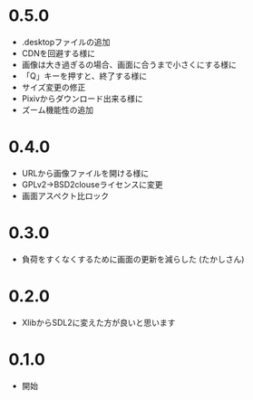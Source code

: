 # 0.5.0
* .desktopファイルの追加
* CDNを回避する様に
* 画像は大き過ぎるの場合、画面に合うまで小さくにする様に
* 「Q」キーを押すと、終了する様に
* サイズ変更の修正
* Pixivからダウンロード出来る様に
* ズーム機能性の追加

# 0.4.0
* URLから画像ファイルを開ける様に
* GPLv2→BSD2clouseライセンスに変更
* 画面アスペクト比ロック

# 0.3.0
* 負荷をすくなくするために画面の更新を減らした (たかしさん)

# 0.2.0
* XlibからSDL2に変えた方が良いと思います

# 0.1.0
* 開始
